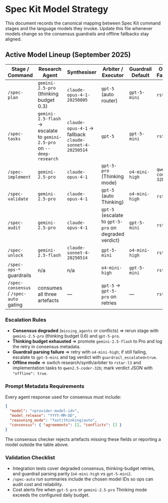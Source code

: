# Spec Kit Model Strategy

This document records the canonical mapping between Spec Kit command stages and
the language models they invoke. Update this file whenever models change so the
consensus guardrails and offline fallbacks stay aligned.

## Active Model Lineup (September 2025)

| Stage / Command | Research Agent | Synthesiser | Arbiter / Executor | Guardrail Default | Offline Fallback |
| --- | --- | --- | --- | --- | --- |
| `/spec-plan` | `gemini-2.5-pro` (thinking budget 0.3) | `claude-opus-4-1-20250805` | `gpt-5` (auto router) | `gpt-5-mini` | `rstar-l3` |
| `/spec-tasks` | `gemini-2.5-flash` → escalate to `gemini-2.5-pro` on `--deep-research` | `claude-opus-4-1` → fallback `claude-sonnet-4-20250514` | `gpt-5` | `gpt-5-mini` | `rstar-l3` |
| `/spec-implement` | `gemini-2.5-pro` | `claude-opus-4-1` | `gpt-5-pro` (Thinking mode) | `o4-mini-high` | `qwen2.5-coder-32b` |
| `/spec-validate` | `gemini-2.5-pro` | `claude-opus-4-1` | `gpt-5` (auto Thinking) | `o4-mini-high` | `rstar-l3` |
| `/spec-audit` | `gemini-2.5-pro` | `claude-opus-4-1` | `gpt-5` (escalate to `gpt-5-pro` on degraded verdict) | `gpt-5-mini` | `rstar-l3` |
| `/spec-unlock` | `gemini-2.5-flash` | `claude-sonnet-4-20250514` | `gpt-5-mini` | `o4-mini-high` | `rstar-l3` |
| `/spec-ops-*` guardrails | n/a | n/a | `o4-mini-high` | `gpt-5-mini` | `rstar-l3` |
| `/spec-consensus` / `/spec-auto` gating | consumes all three artefacts | — | `gpt-5` → `gpt-5-pro` on retries | — | `rstar-l3` |

### Escalation Rules

- **Consensus degraded** (`missing_agents` or conflicts) ⇒ rerun stage with
  `gemini-2.5-pro` (thinking budget 0.6) and `gpt-5-pro`.
- **Thinking budget exhausted** ⇒ promote `gemini-2.5-flash` to Pro and log the
  retry in consensus metadata.
- **Guardrail parsing failure** ⇒ retry with `o4-mini-high`; if still failing,
  escalate to `gpt-5-mini` and tag verdict with `guardrail_escalated=true`.
- **Offline mode** ⇒ switch research/synth/arbiter to `rstar-l3` and
  implementation tasks to `qwen2.5-coder-32b`; mark verdict JSON with
  `"offline": true`.

### Prompt Metadata Requirements

Every agent response used for consensus must include:

```json
{
  "model": "<provider-model-id>",
  "model_release": "YYYY-MM-DD",
  "reasoning_mode": "fast|thinking|auto",
  "consensus": { "agreements": [], "conflicts": [] }
}
```

The consensus checker rejects artefacts missing these fields or reporting a
model outside the table above.

### Validation Checklist

- Integration tests cover degraded consensus, thinking-budget retries, and
  guardrail parsing parity (`o4-mini-high` vs `gpt-5-mini`).
- `/spec-auto` run summaries include the chosen model IDs so ops can audit cost
  and reliability.
- Cost alerts fire when `gpt-5-pro` or `gemini-2.5-pro` Thinking mode exceeds
  the configured daily budget.

